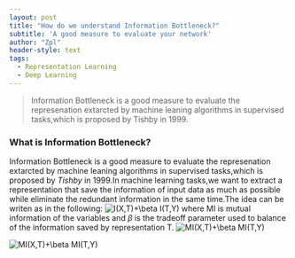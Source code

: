 ```yaml
---
layout: post
title: "How do we understand Information Bottleneck?"
subtitle: 'A good measure to evaluate your network'
author: "Zpl"
header-style: text
tags:
  - Representation Learning
  - Deep Learning
---
```

>Information Bottleneck is a good measure to evaluate the represenation extarcted by machine leaning algorithms in supervised tasks,which is proposed by Tishby in 1999.

### What is Information Bottleneck?
Information Bottleneck is a good measure to evaluate the represenation extarcted by machine leaning algorithms in supervised tasks,which is proposed by *Tishby* in 1999.In machine learning tasks,we want to extract a representation that save the information of input data as much as possible while
eliminate the redundant information in the same time.The idea can be writen as in the following:
<img src="https://latex.codecogs.com/gif.latex?\inline&space;\dpi{100}&space;I(X,T)&plus;\beta&space;I(T,Y)" title="I(X,T)+\beta I(T,Y)" />
where MI is mutual information of the variables and $\beta$ is the tradeoff parameter used to balance of the information saved by representation T.
<img src="https://latex.codecogs.com/gif.latex?\inline&space;MI(X,T)&plus;\beta&space;MI(T,Y)" title="MI(X,T)+\beta MI(T,Y)" />

<img src="https://latex.codecogs.com/gif.latex?MI(X,T)&plus;\beta&space;MI(T,Y)" title="MI(X,T)+\beta MI(T,Y)" />
